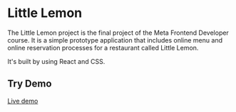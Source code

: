 # Little Lemon

The Little Lemon project is the final project of the Meta Frontend Developer course. It is a simple prototype application that includes online menu and online reservation processes for a restaurant called Little Lemon.

It's built by using React and CSS.

## Try Demo

<a href="https://uguryilmazdev.github.io/meta-little-lemon/">Live demo</a>


